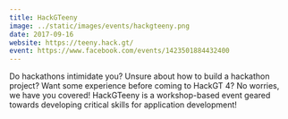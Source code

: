 ```yaml
---
title: HackGTeeny
image: ../static/images/events/hackgteeny.png
date: 2017-09-16
website: https://teeny.hack.gt/
event: https://www.facebook.com/events/1423501884432400
---
```


Do hackathons intimidate you? Unsure about how to build a hackathon project? Want some experience before coming to HackGT 4? No worries, we have you covered! HackGTeeny is a workshop-based event geared towards developing critical skills for application development!